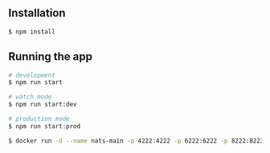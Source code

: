 ## Installation

```bash
$ npm install
```

## Running the app

```bash
# development
$ npm run start

# watch mode
$ npm run start:dev

# production mode
$ npm run start:prod

$ docker run -d --name nats-main -p 4222:4222 -p 6222:6222 -p 8222:8222 nats
```
